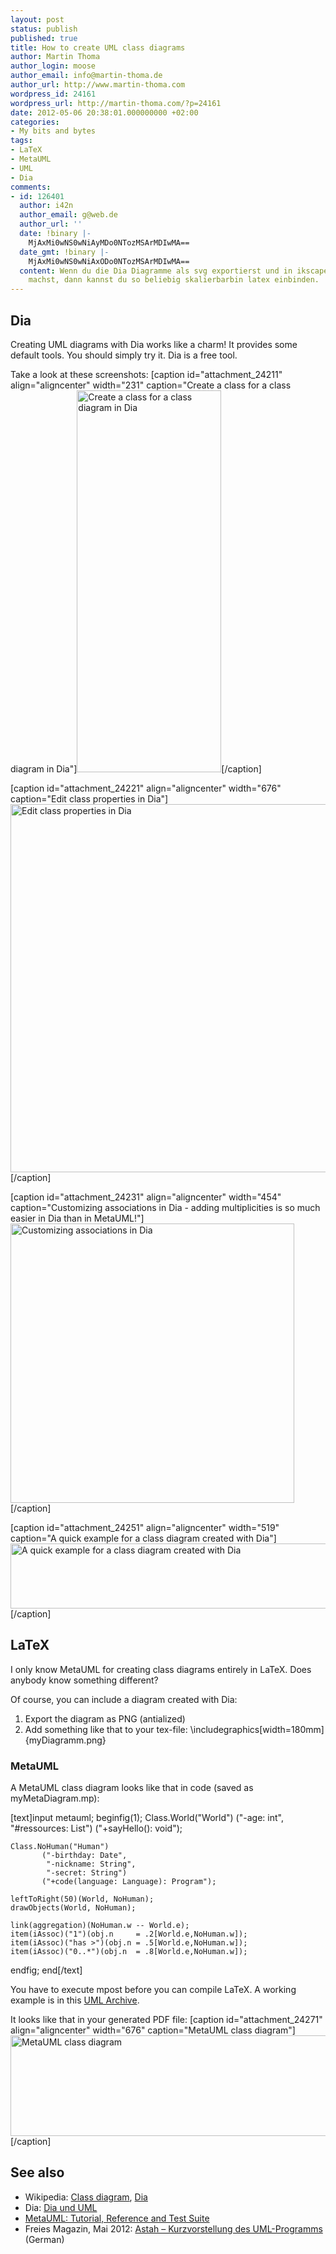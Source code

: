 ```yaml
---
layout: post
status: publish
published: true
title: How to create UML class diagrams
author: Martin Thoma
author_login: moose
author_email: info@martin-thoma.de
author_url: http://www.martin-thoma.com
wordpress_id: 24161
wordpress_url: http://martin-thoma.com/?p=24161
date: 2012-05-06 20:38:01.000000000 +02:00
categories:
- My bits and bytes
tags:
- LaTeX
- MetaUML
- UML
- Dia
comments:
- id: 126401
  author: i42n
  author_email: g@web.de
  author_url: ''
  date: !binary |-
    MjAxMi0wNS0wNiAyMDo0NTozMSArMDIwMA==
  date_gmt: !binary |-
    MjAxMi0wNS0wNiAxODo0NTozMSArMDIwMA==
  content: Wenn du die Dia Diagramme als svg exportierst und in ikscape ein pdf draus
    machst, dann kannst du so beliebig skalierbarbin latex einbinden.
---
```

<h2>Dia</h2>
Creating UML diagrams with Dia works like a charm! It provides some default tools. You should simply try it. Dia is a free tool.

Take a look at these screenshots:
[caption id="attachment_24211" align="aligncenter" width="231" caption="Create a class for a class diagram in Dia"]<a href="http://martin-thoma.com/wp-content/uploads/2012/05/dia-create-class.png"><img src="http://martin-thoma.com/wp-content/uploads/2012/05/dia-create-class.png" alt="Create a class for a class diagram in Dia" title="Create a class for a class diagram in Dia" width="231" height="611" class="size-full wp-image-24211" /></a>[/caption]

[caption id="attachment_24221" align="aligncenter" width="676" caption="Edit class properties in Dia"]<a href="http://martin-thoma.com/wp-content/uploads/2012/05/dia-class-properties.png"><img src="http://martin-thoma.com/wp-content/uploads/2012/05/dia-class-properties.png" alt="Edit class properties in Dia" title="Edit class properties in Dia" width="676" height="589" class="size-full wp-image-24221" /></a>[/caption]

[caption id="attachment_24231" align="aligncenter" width="454" caption="Customizing associations in Dia - adding multiplicities is so much easier in Dia than in MetaUML!"]<a href="http://martin-thoma.com/wp-content/uploads/2012/05/dia-association.png"><img src="http://martin-thoma.com/wp-content/uploads/2012/05/dia-association.png" alt="Customizing associations in Dia" title="Customizing associations in Dia" width="454" height="447" class="size-full wp-image-24231" /></a>[/caption]

[caption id="attachment_24251" align="aligncenter" width="519" caption="A quick example for a class diagram created with Dia"]<a href="http://martin-thoma.com/wp-content/uploads/2012/05/Dia-ClassDiagram.png"><img src="http://martin-thoma.com/wp-content/uploads/2012/05/Dia-ClassDiagram.png" alt="A quick example for a class diagram created with Dia" title="A quick example for a class diagram created with Dia" width="519" height="104" class="size-full wp-image-24251" /></a>[/caption]

<h2>LaTeX</h2>
I only know MetaUML for creating class diagrams entirely in LaTeX. Does anybody know something different? 

Of course, you can include a diagram created with Dia:
<ol>
  <li>Export the diagram as PNG (antialized)</li>
  <li>Add something like that to your tex-file: \includegraphics[width=180mm]{myDiagramm.png}</li>
</ol>


<h3>MetaUML</h3>
A MetaUML class diagram looks like that in code (saved as myMetaDiagram.mp):

[text]input metauml;
beginfig(1);
	Class.World("World")
		   ("-age: int",
			"#ressources: List") 
		   ("+sayHello(): void");

	Class.NoHuman("Human")
		   ("-birthday: Date",
			"-nickname: String",
			"-secret: String") 
		   ("+code(language: Language): Program");

	leftToRight(50)(World, NoHuman);
	drawObjects(World, NoHuman);

	link(aggregation)(NoHuman.w -- World.e);
	item(iAssoc)("1")(obj.n     = .2[World.e,NoHuman.w]);
	item(iAssoc)("has >")(obj.n = .5[World.e,NoHuman.w]);
	item(iAssoc)("0..*")(obj.n  = .8[World.e,NoHuman.w]);

endfig;
end[/text]

You have to execute mpost before you can compile LaTeX. A working example is in this <a href='http://martin-thoma.com/wp-content/uploads/2012/05/UML.zip'>UML Archive</a>.

It looks like that in your generated PDF file:
[caption id="attachment_24271" align="aligncenter" width="676" caption="MetaUML class diagram"]<a href="http://martin-thoma.com/wp-content/uploads/2012/05/MetaUML-class-diagram.png"><img src="http://martin-thoma.com/wp-content/uploads/2012/05/MetaUML-class-diagram.png" alt="MetaUML class diagram" title="MetaUML class diagram" width="676" height="161" class="size-full wp-image-24271" /></a>[/caption]

<h2>See also</h2>
<ul>
  <li>Wikipedia: <a href="http://en.wikipedia.org/wiki/Class_diagram">Class diagram</a>, <a href="http://en.wikipedia.org/wiki/Dia_(software)">Dia</a></li>
  <li>Dia:  <a href="http://www.wspiegel.de/infogk12/oops/dia_einf.html#py16_2">Dia und UML</a></li>
  <li><a href="http://ftp.fernuni-hagen.de/ftp-dir/pub/mirrors/www.ctan.org/graphics/metapost/contrib/macros/metauml/doc/metauml_manual_0.2.5.pdf">MetaUML: Tutorial, Reference and Test Suite</a></li>
  <li>Freies Magazin, Mai 2012: <a href="http://www.freiesmagazin.de/freiesMagazin-2012-05">Astah &ndash; Kurzvorstellung des UML-Programms</a> (German)</li>
</ul>
